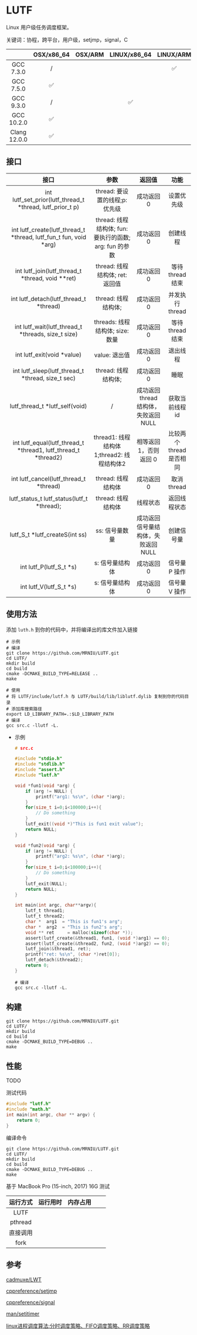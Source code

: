 # LUTF

Linux 用户级任务调度框架。

关键词：协程，跨平台，用户级，setjmp，signal，C



|              | OSX/x86_64 | OSX/ARM | LINUX/x86_64 | LINUX/ARM |
| :----------: | :--------: | :-----: | :----------: | :-------: |
|  GCC 7.3.0   |     /      |         |              |     ✅     |
|  GCC 7.5.0   |     ✅      |         |              |           |
|  GCC 9.3.0   |     /      |         |      ✅       |           |
|  GCC 10.2.0  |     ✅      |         |              |           |
| Clang 12.0.0 |     ✅      |         |              |           |

## 接口

|                             接口                             |                          参数                          |                返回值                 |           功能           |
| :----------------------------------------------------------: | :----------------------------------------------------: | :-----------------------------------: | :----------------------: |
|  int lutf_set_prior(lutf_thread_t *thread, lutf_prior_t p)   |             thread: 要设置的线程;p: 优先级             |              成功返回 0               |        设置优先级        |
| int lutf_create(lutf_thread_t *thread, lutf_fun_t fun, void *arg) | thread: 线程结构体; fun: 要执行的函数; arg: fun 的参数 |              成功返回 0               |         创建线程         |
|       int lutf_join(lutf_thread_t *thread, void **ret)       |            thread: 线程结构体; ret: 返回值             |              成功返回 0               |     等待 thread 结束     |
|            int lutf_detach(lutf_thread_t *thread)            |                  thread: 线程结构体;                   |              成功返回 0               |     并发执行 thread      |
|      int lutf_wait(lutf_thread_t *threads, size_t size)      |            threads: 线程结构体; size: 数量             |              成功返回 0               |     等待 thread 结束     |
|                  int lutf_exit(void *value)                  |                     value: 退出值                      |              成功返回 0               |         退出线程         |
|      int lutf_sleep(lutf_thread_t *thread, size_t sec)       |                  thread: 线程结构体;                   |              成功返回 0               |           睡眠           |
|                lutf_thread_t *lutf_self(void)                |                           /                            | 成功返回 thread 结构体，失败返回 NULL |     获取当前线程 id      |
| int lutf_equal(lutf_thread_t *thread1, lutf_thread_t *thread2) |       thread1: 线程结构体1;thread2: 线程结构体2        |        相等返回 1，否则返回 0         | 比较两个 thread 是否相同 |
|            int lutf_cancel(lutf_thread_t *thread)            |                   thread: 线程结构体                   |              成功返回 0               |       取消 thread        |
|          lutf_status_t lutf_status(lutf_t *thread);          |                   thread: 线程结构体                   |               线程状态                |       返回线程状态       |
|                lutf_S_t *lutf_createS(int ss)                |                     ss: 信号量数量                     |  成功返回信号量结构体，失败返回 NULL  |        创建信号量        |
|                   int lutf_P(lutf_S_t *s)                    |                    s: 信号量结构体                     |              成功返回 0               |      信号量 P 操作       |
|                   int lutf_V(lutf_S_t *s)                    |                    s: 信号量结构体                     |              成功返回 0               |      信号量 V 操作       |



##  使用方法

添加 `luth.h` 到你的代码中，并将编译出的库文件加入链接

```shell
# 示例
# 编译
git clone https://github.com/MRNIU/LUTF.git
cd LUTF/
mkdir build
cd build
cmake -DCMAKE_BUILD_TYPE=RELEASE ..
make

# 使用
# 将 LUTF/include/lutf.h 与 LUTF/build/lib/liblutf.dylib 复制到你的代码目录
# 添加库搜索路径
export LD_LIBRARY_PATH=.:$LD_LIBRARY_PATH
# 编译
gcc src.c -llutf -L.
```

- 示例

    ```c
    # src.c

    #include "stdio.h"
    #include "stdlib.h"
    #include "assert.h"
    #include "lutf.h"

    void *fun1(void *arg) {
        if (arg != NULL) {
            printf("arg1: %s\n", (char *)arg);
        }
        for(size_t i=0;i<100000;i++){
            // Do something
        }
        lutf_exit((void *)"This is fun1 exit value");
        return NULL;
    }

    void *fun2(void *arg) {
        if (arg != NULL) {
            printf("arg2: %s\n", (char *)arg);
        }
        for(size_t i=0;i<100000;i++){
            // Do something
        }
        lutf_exit(NULL);
        return NULL;
    }

    int main(int argc, char**argv){
        lutf_t thread1;
        lutf_t thread2;
        char *  arg1  = "This is fun1's arg";
        char *  arg2  = "This is fun2's arg";
        void ** ret     = malloc(sizeof(char *));
        assert(lutf_create(&thread1, fun1, (void *)arg1) == 0);
        assert(lutf_create(&thread2, fun2, (void *)arg2) == 0);
        lutf_join(&thread1, ret);
        printf("ret: %s\n", (char *)ret[0]);
        lutf_detach(&thread2);
        return 0;
    }
    ```

    ```shell
    # 编译
    gcc src.c -llutf -L.
    ```



## 构建

```shell
git clone https://github.com/MRNIU/LUTF.git
cd LUTF/
mkdir build
cd build
cmake -DCMAKE_BUILD_TYPE=DEBUG ..
make
```



## 性能

TODO

测试代码

```c
#include "lutf.h"
#include "math.h"
int main(int argc, char ** argv) {
    return 0;
}
```

编译命令

```shell
git clone https://github.com/MRNIU/LUTF.git
cd LUTF/
mkdir build
cd build
cmake -DCMAKE_BUILD_TYPE=DEBUG ..
make
```


基于 MacBook Pro (15-inch, 2017)  16G 测试

| 运行方式 | 运行用时 | 内存占用 |      |      |
| :------: | :------: | :------: | ---- | ---- |
|   LUTF   |          |          |      |      |
| pthread  |          |          |      |      |
| 直接调用 |          |          |      |      |
|   fork   |          |          |      |      |



## 参考

[cadmuxe/LWT](https://github.com/cadmuxe/LWT)

[cppreference/setjmp](https://en.cppreference.com/w/cpp/utility/program/setjmp)

[cppreference/signal](https://en.cppreference.com/w/c/program/signal)

[man/setitimer](https://man7.org/linux/man-pages/man2/setitimer.2.html)

[linux进程调度算法:分时调度策略、FIFO调度策略、RR调度策略](https://blog.csdn.net/qq_32811489/article/details/70768264)

